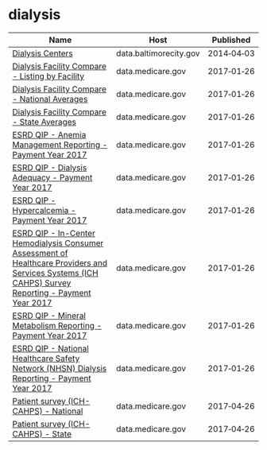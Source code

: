 # dialysis

Name | Host | Published
---- | ---- | ---------
[Dialysis Centers](../datasets/wasd-qc7e.md) | data.baltimorecity.gov | 2014&#x2011;04&#x2011;03
[Dialysis Facility Compare - Listing by Facility](../datasets/23ew-n7w9.md) | data.medicare.gov | 2017&#x2011;01&#x2011;26
[Dialysis Facility Compare - National Averages](../datasets/2rkq-ygai.md) | data.medicare.gov | 2017&#x2011;01&#x2011;26
[Dialysis Facility Compare - State Averages](../datasets/2fpu-cgbb.md) | data.medicare.gov | 2017&#x2011;01&#x2011;26
[ESRD QIP - Anemia Management Reporting - Payment Year 2017](../datasets/t6ez-29z5.md) | data.medicare.gov | 2017&#x2011;01&#x2011;26
[ESRD QIP - Dialysis Adequacy - Payment Year 2017](../datasets/85f7-fdqf.md) | data.medicare.gov | 2017&#x2011;01&#x2011;26
[ESRD QIP - Hypercalcemia - Payment Year 2017](../datasets/7eyv-c623.md) | data.medicare.gov | 2017&#x2011;01&#x2011;26
[ESRD QIP - In-Center Hemodialysis Consumer Assessment of Healthcare Providers and Services Systems (ICH CAHPS) Survey Reporting - Payment Year 2017](../datasets/gfzz-8msb.md) | data.medicare.gov | 2017&#x2011;01&#x2011;26
[ESRD QIP - Mineral Metabolism Reporting - Payment Year 2017](../datasets/vcdt-av5j.md) | data.medicare.gov | 2017&#x2011;01&#x2011;26
[ESRD QIP - National Healthcare Safety Network (NHSN) Dialysis Reporting - Payment Year 2017](../datasets/bmqj-88i5.md) | data.medicare.gov | 2017&#x2011;01&#x2011;26
[Patient survey (ICH-CAHPS) - National](../datasets/utgq-v46w.md) | data.medicare.gov | 2017&#x2011;04&#x2011;26
[Patient survey (ICH-CAHPS) - State](../datasets/hanv-ru8h.md) | data.medicare.gov | 2017&#x2011;04&#x2011;26

